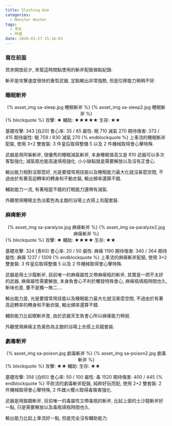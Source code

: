 ```yaml
---
title: Slashing Axe
categories:
  - Monster Hunter
tags:
  - 手札
  - 吟遊
date: 2020-03-27 15:16:03
---
```

### 寫在前面

冥赤開放前夕, 來幫這時間點使用的斬斧配裝做點紀錄.

斬斧是攻擊速度很快的重型武器, 定點輸出非常強勢, 但是位移能力稍稍不好.

### 睡眠斬斧
<center>{% asset_img sa-sleep.jpg 睡眠斬斧 %} {% asset_img sa-sleep2.jpg 睡眠斬斧 %}</center>
{% blockquote %}
攻擊: ★
輔助: ★★★★★
生存: ★★

基礎攻擊: 343 [白20]
會心率: 35 / 85
屬性: 眠 710 減氣 270
期待傷害: 373 / 415
期待屬性: 眠 759 / 830 減氣 270
{% endblockquote %}
上車流的睡眠斬斧配裝, 使用 3+2 雙套裝: 3 件皇后取得整備 5 以及 2 件機械取得會心擊特殊.

武器是用阿柴斬斧, 很優秀的睡眠減氣斬斧, 本身睡眠值高又是 R10 武器可以多次客製強化; 減氣瓶也能高速填瓶強化. 小小缺點就是需要解放以及沒有正會心.

輸出能力相對沒那麼好, 光是要撐常用技能以及睡眠能力最大化就沒甚麼空間, 不過由於有著高迴轉率的轉身和不動衣裝, 輸出頻率還算不錯.

輔助能力一流, 有著相當不錯的打眠能力還帶有減氣.

外觀使用睡眠主色淡藍色為主題的浴場上衣搭上烏龍套裝.

### 麻痺斬斧
<center>{% asset_img sa-paralyze.jpg 麻痺斬斧 %} {% asset_img sa-paralyze2.jpg 麻痺斬斧 %}</center>
{% blockquote %}
攻擊: ★
輔助: ★★★★
生存: ★★

基礎攻擊: 324 [青60]
會心率: 20 / 50
屬性: 麻痺 1190
期待傷害: 340 / 364
期待屬性: 麻痺 1237 / 1309
{% endblockquote %}
上車流的麻痺斬斧配裝, 使用 3+2 雙套裝: 3 件皇后取得整備 5 以及 2 件機械取得會心擊特殊.

武器是用土沙龍斬斧, 目前唯一的麻痺屬性又帶麻痺瓶的斬斧, 其實是一把不太好的武器, 麻痺屬性需要解放, 本身負會心不利於觸發特殊會心, 麻痺瓶填瓶時間也久, 斬味也差, 要不是獨一無二....

輸出能力差, 光是要撐常用技能以及睡眠能力最大化就沒甚麼空間, 不過由於有著高迴轉率的轉身和不動衣裝, 輸出頻率還算不錯.

輔助能力比起眠斬斧差, 由於武器天生負會心所以麻痺能力稍弱.

外觀使用麻痺主色黃色為主題的浴場上衣搭上烏龍套裝.

### 劇毒斬斧
<center>{% asset_img sa-poison.jpg 劇毒斬斧 %} {% asset_img sa-poison2.jpg 劇毒斬斧 %}</center>
{% blockquote %}
攻擊: ★★
輔助:
生存: ★★

基礎攻擊: 356 [白60]
會心率: 50 / 100
屬性: 毒 1520
期待傷害: 400 / 445
{% endblockquote %}
平砍流的劇毒斬斧配裝, 純粹好玩而配, 使用 2+2 雙套裝: 2 件機械取得會心擊特殊, 2 件雌火櫻火取得毒傷害強化.

武器是用鉻鋼斬斧, 目前唯一的毒屬性又帶毒瓶的斬斧, 比起上面的土沙龍斬斧好一點, 只是需要解放以及毒瓶填瓶時間也久.

輸出能力比起上車流好一點, 但是完全沒有輔助能力.
